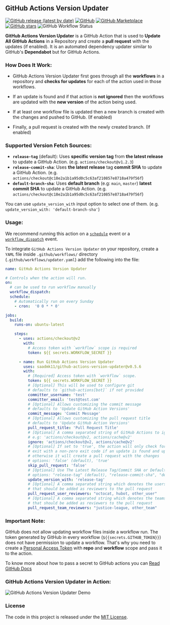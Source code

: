 ## GitHub Actions Version Updater

[![GitHub release (latest by date)](https://img.shields.io/github/v/release/saadmk11/github-actions-version-updater?style=flat-square)](https://github.com/saadmk11/github-actions-version-updater/releases/latest)
[![GitHub](https://img.shields.io/github/license/saadmk11/github-actions-version-updater?style=flat-square)](https://github.com/saadmk11/github-actions-version-updater/blob/main/LICENSE)
[![GitHub Marketplace](https://img.shields.io/badge/Get%20It-on%20Marketplace-orange?style=flat-square)](https://github.com/marketplace/actions/github-actions-version-updater)
[![GitHub stars](https://img.shields.io/github/stars/saadmk11/github-actions-version-updater?color=success&style=flat-square)](https://github.com/saadmk11/github-actions-version-updater/stargazers)
![GitHub Workflow Status](https://img.shields.io/github/workflow/status/saadmk11/github-actions-version-updater/Changelog%20CI?label=Changelog%20CI&style=flat-square)

**GitHub Actions Version Updater** is a GitHub Action that is used to **Update All GitHub Actions** in a Repository
and create a **pull request** with the updates (if enabled).
It is an automated dependency updater similar to GitHub's **Dependabot** but for GitHub Actions.

### How Does It Work:

* GitHub Actions Version Updater first goes through all the **workflows**
  in a repository and **checks for updates** for each of the action used in those workflows.

* If an update is found and if that action is **not ignored** then the workflows are updated
  with the **new version** of the action being used.

* If at least one workflow file is updated then a new branch is created with the changes and pushed to GitHub. (If enabled)

* Finally, a pull request is created with the newly created branch. (If enabled)

### Supported Version Fetch Sources:

- **`release-tag`** (default): Uses **specific version tag** from **the latest release** to update a GitHub Action. (e.g. `actions/checkout@v1.2.3`)
- **`release-commit-sha`**: Uses **the latest release** tag **commit SHA** to update a GitHub Action. (e.g. `actions/checkout@c18e2a1b1a95d0c5c63af210857e8718a479f56f`)
- **`default-branch-sha`**: Uses **default branch** (e.g: `main`, `master`) **latest commit SHA** to update a GitHub Action. (e.g. `actions/checkout@c18e2a1b1a95d0c5c63af210857e8718a479f56f`)

You can use `update_version_with` input option to select one of them. (e.g. `update_version_with: 'default-branch-sha'`)

### Usage:

We recommend running this action on a [`schedule`](https://docs.github.com/en/actions/reference/events-that-trigger-workflows#schedule)
event or a [`workflow_dispatch`](https://docs.github.com/en/actions/reference/events-that-trigger-workflows#workflow_dispatch) event.

To integrate `GitHub Actions Version Updater` on your repository, create a `YAML`  file
inside `.github/workflows/` directory (`.github/workflows/updater.yaml`) add the following into the file:

```yaml
name: GitHub Actions Version Updater

# Controls when the action will run.
on:
  # can be used to run workflow manually
  workflow_dispatch:
  schedule:
    # Automatically run on every Sunday
    - cron:  '0 0 * * 0'

jobs:
  build:
    runs-on: ubuntu-latest

    steps:
      - uses: actions/checkout@v2
        with:
          # Access token with `workflow` scope is required
          token: ${{ secrets.WORKFLOW_SECRET }}

      - name: Run GitHub Actions Version Updater
        uses: saadmk11/github-actions-version-updater@v0.5.6
        with:
          # [Required] Access token with `workflow` scope.
          token: ${{ secrets.WORKFLOW_SECRET }}
          # [Optional] This will be used to configure git
          # defaults to `github-actions[bot]` if not provided
          committer_username: 'test'
          committer_email: 'test@test.com'
          # [Optional] Allows customizing the commit message
          # defaults to 'Update GitHub Action Versions'
          commit_message: 'Commit Message'
          # [Optional] Allows customizing the pull request title
          # defaults to 'Update GitHub Action Versions'
          pull_request_title: 'Pull Request Title'
          # [Optional] A comma separated string of GitHub Actions to ignore updates for.
          # e.g: 'actions/checkout@v2, actions/cache@v2'
          ignore: 'actions/checkout@v2, actions/cache@v2'
          # [Optional] If set to 'true', the action will only check for updates and
          # exit with a non-zero exit code if an update is found and update the build summary with the diff
          # otherwise it will create a pull request with the changes
          # options: 'false' (default), 'true'
          skip_pull_request: 'false'
          # [Optional] Use The Latest Release Tag/Commit SHA or Default Branch Commit SHA to update the actions
          # options: "release-tag" (default), "release-commit-sha", "default-branch-sha"'
          update_version_with: 'release-tag'
          # [Optional] A comma separated string which denotes the users (usernames)
          # that should be added as reviewers to the pull request
          pull_request_user_reviewers: "octocat, hubot, other_user"
          # [Optional] A comma separated string which denotes the teams (team slugs)
          # that should be added as reviewers to the pull request
          pull_request_team_reviewers: "justice-league, other_team"
```

### Important Note:

GitHub does not allow updating workflow files inside a workflow run.
The token generated by GitHub in every workflow (`${{secrets.GITHUB_TOKEN}}`) does not have
permission to update a workflow. That's why you need to create a [Personal Access Token](https://docs.github.com/en/github/authenticating-to-github/creating-a-personal-access-token)
with **repo** and **workflow** scope and pass it to the action.

To know more about how to pass a secret to GitHub actions you can [Read GitHub Docs](https://docs.github.com/en/actions/reference/encrypted-secrets)

### GitHub Actions Version Updater in Action:

![GitHub Actions Version Updater Demo](https://user-images.githubusercontent.com/24854406/113888349-15dbdc00-97e4-11eb-91a6-622828455d1f.gif)


### License

The code in this project is released under the [MIT License](LICENSE).
